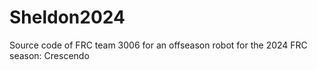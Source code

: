 # Sheldon2024

Source code of FRC team 3006 for an offseason robot for the 2024 FRC season: Crescendo
